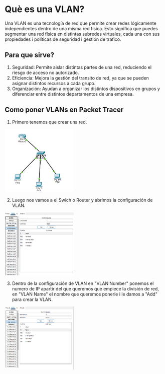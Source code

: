 # Què es una VLAN?

Una VLAN es una tecnología de red que permite crear redes lógicamente independientes dentro de una misma red física. Esto significa que puedes segmentar una red física en distintas subredes virtuales, cada una con sus propiedades i políticas de seguridad i gestión de trafico.

## Para que sirve?
1. Seguridad: Permite aislar distintas partes de una red, reduciendo el riesgo de acceso no autorizado.
2. Eficiencia: Mejora la gestión del transito de red, ya que se pueden asignar distintos recursos a cada grupo.
3. Organización: Ayudan a organizar los distintos dispositivos en grupos y diferenciar entre distintos departamentos de una empresa.

## Como poner VLANs en Packet Tracer
1. Primero tenemos que crear una red.

<img src="https://github.com/OscraSanchez/VLAN/blob/main/vlan1.png" width="220" height="200">

2. Luego nos vamos a el Swich o Router y abrimos la configuración de VLAN.

<img src="https://github.com/OscraSanchez/VLAN/blob/main/vlan2.png" width="220" height="200">

3. Dentro de la configuración de VLAN en "VLAN Number" ponemos el numero de IP apartir del que queremos que empiece la división de red, en "VLAN Name" el nombre que queremos ponerle i le damos a "Add" para crear la VLAN.

<img src="https://github.com/OscraSanchez/VLAN/blob/main/vlan3.png" width="220" height="200">
